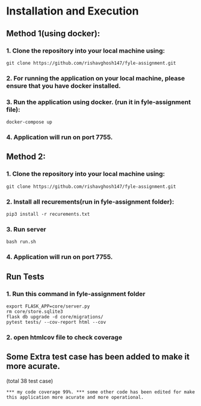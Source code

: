 # Installation and Execution

##  Method 1(using docker):
    
###         1. Clone the repository into your local machine using:

```
git clone https://github.com/rishavghosh147/fyle-assignment.git
```
   
###         2. For running the application on your local machine, please ensure that you have docker installed.
###         3. Run the application using docker. (run it in fyle-assignment file):

```
docker-compose up
```

###         4. Application will run on port 7755.

## Method 2:

###         1. Clone the repository into your local machine using:

```
git clone https://github.com/rishavghosh147/fyle-assignment.git
```

###         2. Install all recurements(run in fyle-assignment folder):

```
pip3 install -r recurements.txt
```

###         3. Run server

```
bash run.sh
```

###         4. Application will run on port 7755.

## Run Tests

###         1. Run this command in fyle-assignment folder

```
export FLASK_APP=core/server.py
rm core/store.sqlite3
flask db upgrade -d core/migrations/
pytest tests/ --cov-report html --cov
```

###         2. open htmlcov file to check coverage

## Some Extra test case has been added to make it more acurate.
   (total 38 test case)

``
*** my code coverage 99%.
*** some other code has been edited for make this application more acurate and more operational.
``
